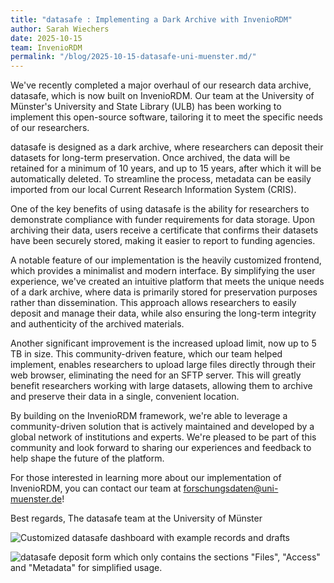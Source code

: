 ```yaml
---
title: "datasafe : Implementing a Dark Archive with InvenioRDM"
author: Sarah Wiechers
date: 2025-10-15
team: InvenioRDM
permalink: "/blog/2025-10-15-datasafe-uni-muenster.md/"
---
```


We've recently completed a major overhaul of our research data archive, datasafe, which is now built on InvenioRDM. Our team at the University of Münster's University and State Library (ULB) has been working to implement this open-source software, tailoring it to meet the specific needs of our researchers.

datasafe is designed as a dark archive, where researchers can deposit their datasets for long-term preservation. Once archived, the data will be retained for a minimum of 10 years, and up to 15 years, after which it will be automatically deleted. To streamline the process, metadata can be easily imported from our local Current Research Information System (CRIS).

One of the key benefits of using datasafe is the ability for researchers to demonstrate compliance with funder requirements for data storage. Upon archiving their data, users receive a certificate that confirms their datasets have been securely stored, making it easier to report to funding agencies.

A notable feature of our implementation is the heavily customized frontend, which provides a minimalist and modern interface. By simplifying the user experience, we've created an intuitive platform that meets the unique needs of a dark archive, where data is primarily stored for preservation purposes rather than dissemination. This approach allows researchers to easily deposit and manage their data, while also ensuring the long-term integrity and authenticity of the archived materials.

Another significant improvement is the increased upload limit, now up to 5 TB in size. This community-driven feature, which our team helped implement, enables researchers to upload large files directly through their web browser, eliminating the need for an SFTP server. This will greatly benefit researchers working with large datasets, allowing them to archive and preserve their data in a single, convenient location.

By building on the InvenioRDM framework, we're able to leverage a community-driven solution that is actively maintained and developed by a global network of institutions and experts. We're pleased to be part of this community and look forward to sharing our experiences and feedback to help shape the future of the platform.

For those interested in learning more about our implementation of InvenioRDM, you can contact our team at [forschungsdaten@uni-muenster.de](mailto:forschungsdaten@uni-muenster.de)!

Best regards,
The datasafe team at the University of Münster

![Customized datasafe dashboard with example records and drafts](datasafe-dashboard.png)

![datasafe deposit form which only contains the sections "Files", "Access" and "Metadata" for simplified usage.](datasafe-depositform.png)